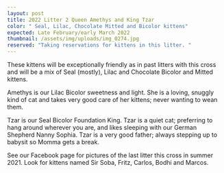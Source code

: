 ```yaml
---
layout: post
title: 2022 Litter 2 Queen Amethys and King Tzar
color: " Seal, Lilac, Chocolate Mitted and Bicolor kittens"
expected: Late February/early March 2022
thumbnail: /assets/img/uploads/img_0274.jpg
reserved: "Taking reservations for kittens in this litter. "
---
```

These kittens will be exceptionally friendly as in past litters with this cross and will be a mix of Seal (mostly), Lilac and Chocolate Bicolor and Mitted kittens. 

Amethys is our Lilac Bicolor sweetness and light. She is a loving, snuggly kind of cat and takes very good care of her kittens; never wanting to wean them. 

Tzar is our Seal Bicolor Foundation King. Tzar is a quiet cat; preferring to hang around wherever you are, and likes sleeping with our German Shepherd Nanny Sophia. Tzar is a very good father; always stepping up to babysit so Momma gets a break. 

See our Facebook page for pictures of the last litter this cross in summer 2021. Look for kittens named Sir Soba, Fritz, Carlos, Bodhi and Marcos.